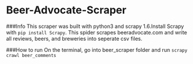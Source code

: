 # Beer-Advocate-Scraper

###Info
This scraper was built with python3 and scrapy 1.6.Install Scrapy with `pip install Scrapy`.
This spider scrapes beeradvocate.com and write all reviews, beers, and breweries into seperate csv files.

###How to run
On the terminal, go into beer_scraper folder and run `scrapy crawl beer_comments`
